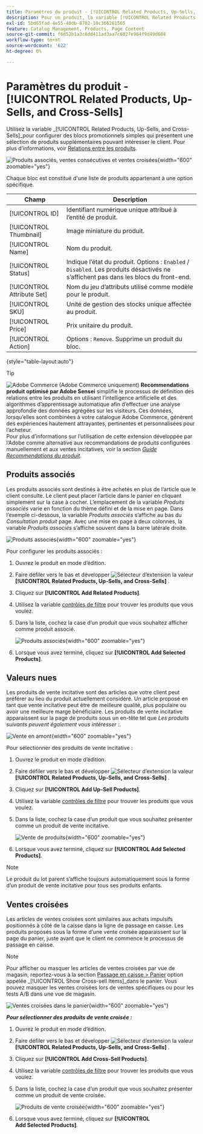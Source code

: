 ```yaml
---
title: Paramètres du produit - [!UICONTROL Related Products, Up-Sells, and Cross-Sells]
description: Pour un produit, la variable [!UICONTROL Related Products, Up-Sells, and Cross-Sells] les paramètres définissent des blocs promotionnels simples sur la page produit qui mettent en évidence une sélection de produits supplémentaires.
exl-id: 5bd65fad-4e55-40db-8702-10c366261565
feature: Catalog Management, Products, Page Content
source-git-commit: f6d52b1a3c8dd411ad3aa7c6027e964f9d49d608
workflow-type: tm+mt
source-wordcount: '622'
ht-degree: 0%

---
```


# Paramètres du produit - [!UICONTROL Related Products, Up-Sells, and Cross-Sells]

Utilisez la variable _[!UICONTROL Related Products, Up-Sells, and Cross-Sells]_pour configurer des blocs promotionnels simples qui présentent une sélection de produits supplémentaires pouvant intéresser le client. Pour plus d’informations, voir [Relations entre les produits](../merchandising-promotions/product-relationships.md).

![Produits associés, ventes consécutives et ventes croisées](./assets/product-related-up-sell-cross-sell.png){width="600" zoomable="yes"}

Chaque bloc est constitué d&#39;une liste de produits appartenant à une option spécifique.

| Champ | Description |
|--- |--- |
| [!UICONTROL ID] | Identifiant numérique unique attribué à l’entité de produit. |
| [!UICONTROL Thumbnail] | Image miniature du produit. |
| [!UICONTROL Name] | Nom du produit. |
| [!UICONTROL Status] | Indique l’état du produit. Options : `Enabled` / `Disabled`. Les produits désactivés ne s’affichent pas dans les blocs du front-end. |
| [!UICONTROL Attribute Set] | Nom du jeu d’attributs utilisé comme modèle pour le produit. |
| [!UICONTROL SKU] | Unité de gestion des stocks unique affectée au produit. |
| [!UICONTROL Price] | Prix unitaire du produit. |
| [!UICONTROL Action] | Options : `Remove`. Supprime un produit du bloc. |

{style="table-layout:auto"}

>[!TIP]
>
>![Adobe Commerce](../assets/adobe-logo.svg) (Adobe Commerce uniquement) **Recommendations produit optimisé par Adobe Sensei** simplifie le processus de définition des relations entre les produits en utilisant l’intelligence artificielle et des algorithmes d’apprentissage automatique afin d’effectuer une analyse approfondie des données agrégées sur les visiteurs. Ces données, lorsqu’elles sont combinées à votre catalogue Adobe Commerce, génèrent des expériences hautement attrayantes, pertinentes et personnalisées pour l’acheteur.
><br/>
>Pour plus d’informations sur l’utilisation de cette extension développée par l’Adobe comme alternative aux recommandations de produits configurées manuellement et aux ventes incitatives, voir la section _[Guide Recommendations du produit](https://experienceleague.adobe.com/docs/commerce-merchant-services/product-recommendations/guide-overview.html)_.

## Produits associés

Les produits associés sont destinés à être achetés en plus de l’article que le client consulte. Le client peut placer l’article dans le panier en cliquant simplement sur la case à cocher. L’emplacement de la variable _Produits associés_ varie en fonction du thème défini et de la mise en page. Dans l’exemple ci-dessous, la variable _Produits associés_ s’affiche au bas du _Consultation produit_ page. Avec une mise en page à deux colonnes, la variable _Produits associés_ s’affiche souvent dans la barre latérale droite.

![Produits associés](./assets/storefront-product-related-products.png){width="600" zoomable="yes"}

Pour configurer les produits associés :

1. Ouvrez le produit en mode d’édition.

1. Faire défiler vers le bas et développer ![Sélecteur d’extension](../assets/icon-display-expand.png) la valeur **[!UICONTROL Related Products, Up-Sells, and Cross-Sells]** .

1. Cliquez sur **[!UICONTROL Add Related Products]**.

1. Utilisez la variable [contrôles de filtre](../getting-started/admin-grid-controls.md) pour trouver les produits que vous voulez.

1. Dans la liste, cochez la case d’un produit que vous souhaitez afficher comme produit associé.

   ![Produits associés](./assets/products-related-add.png){width="600" zoomable="yes"}

1. Lorsque vous avez terminé, cliquez sur **[!UICONTROL Add Selected Products]**.

## Valeurs nues

Les produits de vente incitative sont des articles que votre client peut préférer au lieu du produit actuellement considéré. Un article proposé en tant que vente incitative peut être de meilleure qualité, plus populaire ou avoir une meilleure marge bénéficiaire. Les produits de vente incitative apparaissent sur la page de produits sous un en-tête tel que _Les produits suivants peuvent également vous intéresser :_.

![Vente en amont](./assets/storefront-product-upsell.png){width="600" zoomable="yes"}

Pour sélectionner des produits de vente incitative :

1. Ouvrez le produit en mode d’édition.

1. Faire défiler vers le bas et développer ![Sélecteur d’extension](../assets/icon-display-expand.png) la valeur **[!UICONTROL Related Products, Up-Sells, and Cross-Sells]** .

1. Cliquez sur **[!UICONTROL Add Up-Sell Products]**.

1. Utilisez la variable [contrôles de filtre](../getting-started/admin-grid-controls.md) pour trouver les produits que vous voulez.

1. Dans la liste, cochez la case d’un produit que vous souhaitez présenter comme un produit de vente incitative.

   ![Vente de produits](./assets/product-up-sell-add.png){width="600" zoomable="yes"}

1. Lorsque vous avez terminé, cliquez sur **[!UICONTROL Add Selected Products]**.

>[!NOTE]
>
>Le produit du lot parent s’affiche toujours automatiquement sous la forme d’un produit de vente incitative pour tous ses produits enfants.

## Ventes croisées

Les articles de ventes croisées sont similaires aux achats impulsifs positionnés à côté de la caisse dans la ligne de passage en caisse. Les produits proposés sous la forme d’une vente croisée apparaissent sur la page du panier, juste avant que le client ne commence le processus de passage en caisse.

>[!NOTE]
>
>Pour afficher ou masquer les articles de ventes croisées par vue de magasin, reportez-vous à la section [Passage en caisse > Panier](../configuration-reference/sales/checkout.md) option appelée _[!UICONTROL Show Cross-sell Items]_dans le panier. Vous pouvez masquer les ventes croisées lors de ventes spécifiques ou pour les tests A/B dans une vue de magasin.

![Ventes croisées dans le panier](./assets/storefront-cart-cross-sells.png){width="600" zoomable="yes"}

**_Pour sélectionner des produits de vente croisée :_**

1. Ouvrez le produit en mode d’édition.

1. Faire défiler vers le bas et développer ![Sélecteur d’extension](../assets/icon-display-expand.png) la valeur **[!UICONTROL Related Products, Up-Sells, and Cross-Sells]** .

1. Cliquez sur **[!UICONTROL Add Cross-Sell Products]**.

1. Utilisez la variable [contrôles de filtre](../getting-started/admin-grid-controls.md) pour trouver les produits que vous voulez.

1. Dans la liste, cochez la case d’un produit que vous souhaitez présenter comme un produit de vente croisée.

   ![Produits de vente croisée](./assets/product-cross-sell-add.png){width="600" zoomable="yes"}

1. Lorsque vous avez terminé, cliquez sur **[!UICONTROL Add Selected Products]**.
